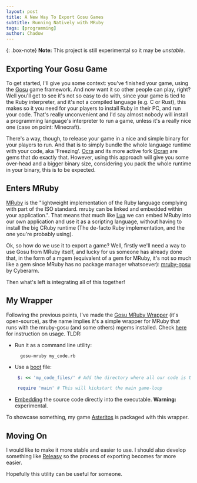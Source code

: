 ```yaml
---
layout: post
title: A New Way To Export Gosu Games
subtitle: Running Natively with MRuby
tags: [programming]
author: Chadow
---
```


{: .box-note}
**Note:** This project is still experimental so it may be *unstable*.

## Exporting Your Gosu Game

To get started, I'll give you some context: you've finished your game, using the [Gosu](https://www.libgosu.org/) game framework. And now
want it so other people can play, right? Well you'll get to see it's not so easy to do with, since
your game is tied to the Ruby interpreter, and it's not a compiled language (e.g. C or Rust), this makes
so it you need for your players to install Ruby in their PC, and run your code. That's really unconvenient
and I'd say almost nobody will install a programming language's interpreter to run a game, unless it's a really
nice one (case on point: Minecraft).

There's a way, though, to release your game in a nice and simple binary for your players to run. And that is to 
simply bundle the whole language runtime with your code, aka 'Freezing'. [Ocra](https://github.com/larsch/ocra) and its more active fork 
[Ocran](https://github.com/Largo/ocran) are gems that do exactly that. However, using this approach will give you some over-head and 
a bigger binary size, considering you pack the whole runtime in your binary, this is to be expected. 

## Enters MRuby

[MRuby](https://mruby.org/) is the "lightweight implementation of the Ruby language complying with part of the ISO standard. mruby can
be linked and embedded within your application.". That means that much like [Lua](https://www.lua.org/) we can embed MRuby into our own
application and use it as a scripting language, without having to install the big CRuby runtime (The de-facto Ruby implementation, and
the one you're probably using). 

Ok, so how do we use it to export a game? Well, firstly we'll need a way to use Gosu from MRuby itself, and lucky for us someone has already done
that, in the form of a mgem (equivalent of a gem for MRuby, it's not so much like a gem since MRuby has no package manager whatsoever): [mruby-gosu](https://github.com/cyberarm/mruby-gosu) by Cyberarm. 

Then what's left is integrating all of this together!

## My Wrapper

Following the previous points, I've made the [Gosu MRuby Wrapper](https://github.com/Chadowo/gosu-mruby-wrapper) (it's open-source), as the name implies it's a simple 
wrapper for MRuby that runs with the mruby-gosu (and some others) mgems installed. Check [here](https://github.com/Chadowo/gosu-mruby-wrapper/wiki/Getting-Started)
for instruction on usage. TLDR: 

- Run it as a command line utility:  
    ```console
      gosu-mruby my_code.rb
    ```
- Use a [boot](https://github.com/Chadowo/gosu-mruby-wrapper/wiki/Getting-Started#boot-file) file:  
    ```ruby
     $: << 'my_code_files/' # Add the directory where all our code is to the load path

     require 'main' # This will kickstart the main game-loop
    ```
- [Embedding](https://github.com/Chadowo/gosu-mruby-wrapper/wiki/Fused-Mode) the source code directly into the executable. **Warning:** experimental.

To showcase something, my game [Asteritos](https://chadow.itch.io/asteritos) is packaged with this wrapper.

## Moving On

I would like to make it more stable and easier to use. I should also develop something like [Releasy](https://github.com/gosu/releasy) so the process
of exporting becomes far more easier. 

Hopefully this utility can be useful for someone.
